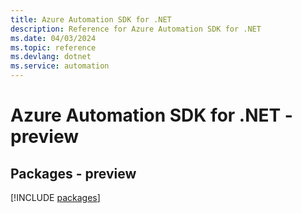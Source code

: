 ```yaml
---
title: Azure Automation SDK for .NET
description: Reference for Azure Automation SDK for .NET
ms.date: 04/03/2024
ms.topic: reference
ms.devlang: dotnet
ms.service: automation
---
```

# Azure Automation SDK for .NET - preview
## Packages - preview
[!INCLUDE [packages](automation-index.md)]